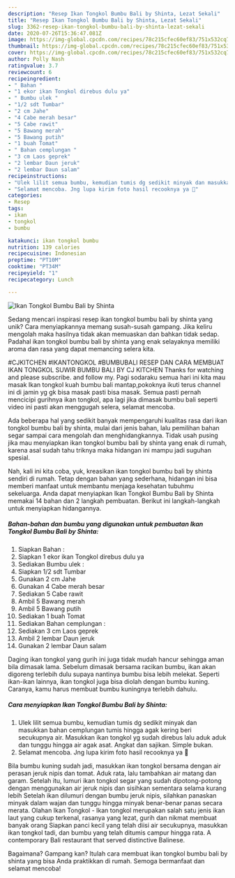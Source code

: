 ```yaml
---
description: "Resep Ikan Tongkol Bumbu Bali by Shinta, Lezat Sekali"
title: "Resep Ikan Tongkol Bumbu Bali by Shinta, Lezat Sekali"
slug: 3362-resep-ikan-tongkol-bumbu-bali-by-shinta-lezat-sekali
date: 2020-07-26T15:36:47.081Z
image: https://img-global.cpcdn.com/recipes/78c215cfec60ef83/751x532cq70/ikan-tongkol-bumbu-bali-by-shinta-foto-resep-utama.jpg
thumbnail: https://img-global.cpcdn.com/recipes/78c215cfec60ef83/751x532cq70/ikan-tongkol-bumbu-bali-by-shinta-foto-resep-utama.jpg
cover: https://img-global.cpcdn.com/recipes/78c215cfec60ef83/751x532cq70/ikan-tongkol-bumbu-bali-by-shinta-foto-resep-utama.jpg
author: Polly Nash
ratingvalue: 3.7
reviewcount: 6
recipeingredient:
- " Bahan "
- "1 ekor ikan Tongkol direbus dulu ya"
- " Bumbu ulek "
- "1/2 sdt Tumbar"
- "2 cm Jahe"
- "4 Cabe merah besar"
- "5 Cabe rawit"
- "5 Bawang merah"
- "5 Bawang putih"
- "1 buah Tomat"
- " Bahan cemplungan "
- "3 cm Laos geprek"
- "2 lembar Daun jeruk"
- "2 lembar Daun salam"
recipeinstructions:
- "Ulek lilit semua bumbu, kemudian tumis dg sedikit minyak dan masukkan bahan cemplungan tumis hingga agak kering beri secukupnya air. Masukkan ikan tongkol yg sudah direbus lalu aduk aduk dan tunggu hingga air agak asat. Angkat dan sajikan. Simple bukan."
- "Selamat mencoba. Jng lupa kirim foto hasil recooknya ya 🙏"
categories:
- Resep
tags:
- ikan
- tongkol
- bumbu

katakunci: ikan tongkol bumbu 
nutrition: 139 calories
recipecuisine: Indonesian
preptime: "PT10M"
cooktime: "PT34M"
recipeyield: "1"
recipecategory: Lunch

---
```



![Ikan Tongkol Bumbu Bali by Shinta](https://img-global.cpcdn.com/recipes/78c215cfec60ef83/751x532cq70/ikan-tongkol-bumbu-bali-by-shinta-foto-resep-utama.jpg)

Sedang mencari inspirasi resep ikan tongkol bumbu bali by shinta yang unik? Cara menyiapkannya memang susah-susah gampang. Jika keliru mengolah maka hasilnya tidak akan memuaskan dan bahkan tidak sedap. Padahal ikan tongkol bumbu bali by shinta yang enak selayaknya memiliki aroma dan rasa yang dapat memancing selera kita.

#CJKITCHEN #IKANTONGKOL #BUMBUBALI RESEP DAN CARA MEMBUAT IKAN TONGKOL SUWIR BUMBU BALI BY CJ KITCHEN Thanks for watching and please subscribe. and follow my. Pagi sodaraku semua hari ini kita mau masak Ikan tongkol kuah bumbu bali mantap,pokoknya ikuti terus channel ini di jamin yg gk bisa masak pasti bisa masak. Semua pasti pernah mencicipi gurihnya ikan tongkol, apa lagi jika dimasak bumbu bali seperti video ini pasti akan menggugah selera, selamat mencoba.

Ada beberapa hal yang sedikit banyak mempengaruhi kualitas rasa dari ikan tongkol bumbu bali by shinta, mulai dari jenis bahan, lalu pemilihan bahan segar sampai cara mengolah dan menghidangkannya. Tidak usah pusing jika mau menyiapkan ikan tongkol bumbu bali by shinta yang enak di rumah, karena asal sudah tahu triknya maka hidangan ini mampu jadi suguhan spesial.


Nah, kali ini kita coba, yuk, kreasikan ikan tongkol bumbu bali by shinta sendiri di rumah. Tetap dengan bahan yang sederhana, hidangan ini bisa memberi manfaat untuk membantu menjaga kesehatan tubuhmu sekeluarga. Anda dapat menyiapkan Ikan Tongkol Bumbu Bali by Shinta memakai 14 bahan dan 2 langkah pembuatan. Berikut ini langkah-langkah untuk menyiapkan hidangannya.

<!--inarticleads1-->

##### Bahan-bahan dan bumbu yang digunakan untuk pembuatan Ikan Tongkol Bumbu Bali by Shinta:

1. Siapkan  Bahan :
1. Siapkan 1 ekor ikan Tongkol direbus dulu ya
1. Sediakan  Bumbu ulek :
1. Siapkan 1/2 sdt Tumbar
1. Gunakan 2 cm Jahe
1. Gunakan 4 Cabe merah besar
1. Sediakan 5 Cabe rawit
1. Ambil 5 Bawang merah
1. Ambil 5 Bawang putih
1. Sediakan 1 buah Tomat
1. Sediakan  Bahan cemplungan :
1. Sediakan 3 cm Laos geprek
1. Ambil 2 lembar Daun jeruk
1. Gunakan 2 lembar Daun salam


Daging ikan tongkol yang gurih ini juga tidak mudah hancur sehingga aman bila dimasak lama. Sebelum dimasak bersama racikan bumbu, ikan akan digoreng terlebih dulu supaya nantinya bumbu bisa lebih melekat. Seperti ikan-ikan lainnya, ikan tongkol juga bisa diolah dengan bumbu kuning. Caranya, kamu harus membuat bumbu kuningnya terlebih dahulu. 

<!--inarticleads2-->

##### Cara menyiapkan Ikan Tongkol Bumbu Bali by Shinta:

1. Ulek lilit semua bumbu, kemudian tumis dg sedikit minyak dan masukkan bahan cemplungan tumis hingga agak kering beri secukupnya air. Masukkan ikan tongkol yg sudah direbus lalu aduk aduk dan tunggu hingga air agak asat. Angkat dan sajikan. Simple bukan.
1. Selamat mencoba. Jng lupa kirim foto hasil recooknya ya 🙏


Bila bumbu kuning sudah jadi, masukkan ikan tongkol bersama dengan air perasan jeruk nipis dan tomat. Aduk rata, lalu tambahkan air matang dan garam. Setelah itu, lumuri ikan tongkol segar yang sudah dipotong-potong dengan menggunakan air jeruk nipis dan sisihkan sementara selama kurang lebih Setelah ikan dilumuri dengan bumbu jeruk nipis, silahkan panaskan minyak dalam wajan dan tunggu hingga minyak benar-benar panas secara merata. Olahan Ikan Tongkol - Ikan tongkol merupakan salah satu jenis ikan laut yang cukup terkenal, rasanya yang lezat, gurih dan nikmat membuat banyak orang Siapkan panci kecil yang telah diisi air secukupnya, masukkan ikan tongkol tadi, dan bumbu yang telah ditumis campur hingga rata. A contemporary Bali restaurant that served distinctive Balinese. 

Bagaimana? Gampang kan? Itulah cara membuat ikan tongkol bumbu bali by shinta yang bisa Anda praktikkan di rumah. Semoga bermanfaat dan selamat mencoba!
